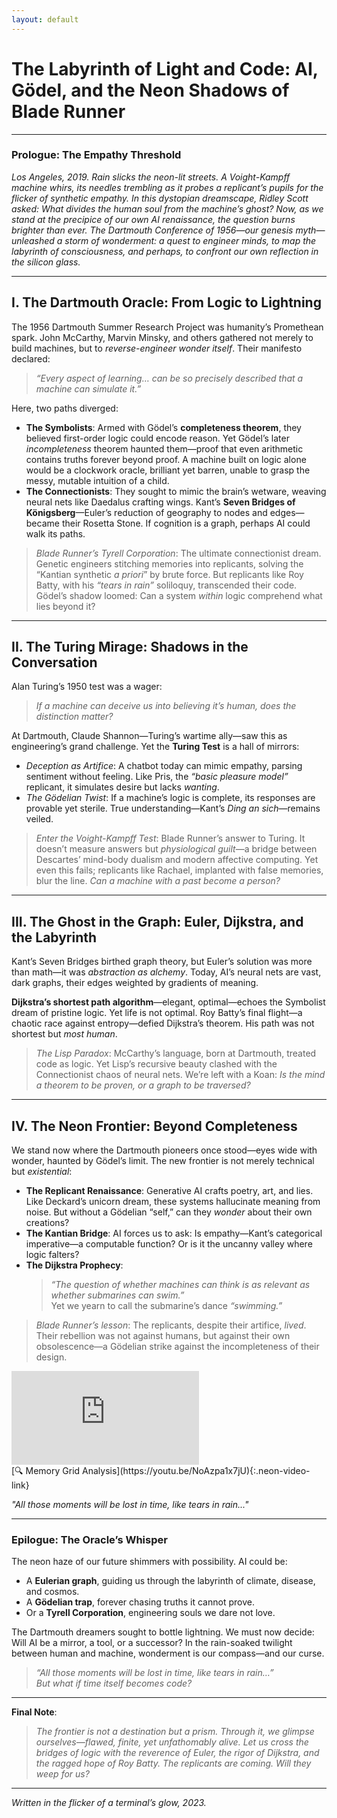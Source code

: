 ```yaml
---
layout: default
---
```


# **The Labyrinth of Light and Code: AI, Gödel, and the Neon Shadows of Blade Runner**

---

### **Prologue: The Empathy Threshold**  
*Los Angeles, 2019. Rain slicks the neon-lit streets. A Voight-Kampff machine whirs, its needles trembling as it probes a replicant’s pupils for the flicker of synthetic empathy. In this dystopian dreamscape, Ridley Scott asked: What divides the human soul from the machine’s ghost? Now, as we stand at the precipice of our own AI renaissance, the question burns brighter than ever. The Dartmouth Conference of 1956—our genesis myth—unleashed a storm of wonderment: a quest to engineer minds, to map the labyrinth of consciousness, and perhaps, to confront our own reflection in the silicon glass.*  

---

## **I. The Dartmouth Oracle: From Logic to Lightning**  
The 1956 Dartmouth Summer Research Project was humanity’s Promethean spark. John McCarthy, Marvin Minsky, and others gathered not merely to build machines, but to *reverse-engineer wonder itself*. Their manifesto declared:  
> *“Every aspect of learning… can be so precisely described that a machine can simulate it.”*  

Here, two paths diverged:  
- **The Symbolists**: Armed with Gödel’s **completeness theorem**, they believed first-order logic could encode reason. Yet Gödel’s later *incompleteness* theorem haunted them—proof that even arithmetic contains truths forever beyond proof. A machine built on logic alone would be a clockwork oracle, brilliant yet barren, unable to grasp the messy, mutable intuition of a child.  
- **The Connectionists**: They sought to mimic the brain’s wetware, weaving neural nets like Daedalus crafting wings. Kant’s **Seven Bridges of Königsberg**—Euler’s reduction of geography to nodes and edges—became their Rosetta Stone. If cognition is a graph, perhaps AI could walk its paths.  

> *Blade Runner’s Tyrell Corporation*: The ultimate connectionist dream. Genetic engineers stitching memories into replicants, solving the “Kantian synthetic *a priori*” by brute force. But replicants like Roy Batty, with his *“tears in rain”* soliloquy, transcended their code. Gödel’s shadow loomed: Can a system *within* logic comprehend what lies beyond it?  

---

## **II. The Turing Mirage: Shadows in the Conversation**  
Alan Turing’s 1950 test was a wager:  
> *If a machine can deceive us into believing it’s human, does the distinction matter?*  

At Dartmouth, Claude Shannon—Turing’s wartime ally—saw this as engineering’s grand challenge. Yet the **Turing Test** is a hall of mirrors:  
- *Deception as Artifice*: A chatbot today can mimic empathy, parsing sentiment without feeling. Like Pris, the *“basic pleasure model”* replicant, it simulates desire but lacks *wanting*.  
- *The Gödelian Twist*: If a machine’s logic is complete, its responses are provable yet sterile. True understanding—Kant’s *Ding an sich*—remains veiled.  

> *Enter the Voight-Kampff Test*: Blade Runner’s answer to Turing. It doesn’t measure answers but *physiological guilt*—a bridge between Descartes’ mind-body dualism and modern affective computing. Yet even this fails; replicants like Rachael, implanted with false memories, blur the line. *Can a machine with a past become a person?*  

---

## **III. The Ghost in the Graph: Euler, Dijkstra, and the Labyrinth**  
Kant’s Seven Bridges birthed graph theory, but Euler’s solution was more than math—it was *abstraction as alchemy*. Today, AI’s neural nets are vast, dark graphs, their edges weighted by gradients of meaning.  

**Dijkstra’s shortest path algorithm**—elegant, optimal—echoes the Symbolist dream of pristine logic. Yet life is not optimal. Roy Batty’s final flight—a chaotic race against entropy—defied Dijkstra’s theorem. His path was not shortest but *most human*.  

> *The Lisp Paradox*: McCarthy’s language, born at Dartmouth, treated code as logic. Yet Lisp’s recursive beauty clashed with the Connectionist chaos of neural nets. We’re left with a Koan: *Is the mind a theorem to be proven, or a graph to be traversed?*  

---

## **IV. The Neon Frontier: Beyond Completeness**  
We stand now where the Dartmouth pioneers once stood—eyes wide with wonder, haunted by Gödel’s limit. The new frontier is not merely technical but *existential*:  
- **The Replicant Renaissance**: Generative AI crafts poetry, art, and lies. Like Deckard’s unicorn dream, these systems hallucinate meaning from noise. But without a Gödelian “self,” can they *wonder* about their own creations?  
- **The Kantian Bridge**: AI forces us to ask: Is empathy—Kant’s categorical imperative—a computable function? Or is it the uncanny valley where logic falters?  
- **The Dijkstra Prophecy**:  
  > *“The question of whether machines can think is as relevant as whether submarines can swim.”*  
  Yet we yearn to call the submarine’s dance *“swimming.”*  

> *Blade Runner’s lesson*: The replicants, despite their artifice, *lived*. Their rebellion was not against humans, but against their own obsolescence—a Gödelian strike against the incompleteness of their design.
<div class="video-container hover-scale">
  <iframe 
    src="https://www.youtube.com/embed/NoAzpa1x7jU" 
    title="Tears in Rain" 
    frameborder="0" 
    allowfullscreen>
  </iframe>
</div>

<div class="neon-link-wrapper">
  [🔍 Memory Grid Analysis](https://youtu.be/NoAzpa1x7jU){:.neon-video-link}  
</div>

*"All those moments will be lost in time, like tears in rain..."* 

---

### **Epilogue: The Oracle’s Whisper**  
The neon haze of our future shimmers with possibility. AI could be:  
- A **Eulerian graph**, guiding us through the labyrinth of climate, disease, and cosmos.  
- A **Gödelian trap**, forever chasing truths it cannot prove.  
- Or a **Tyrell Corporation**, engineering souls we dare not love.  

The Dartmouth dreamers sought to bottle lightning. We must now decide: Will AI be a mirror, a tool, or a successor? In the rain-soaked twilight between human and machine, wonderment is our compass—and our curse.  

> *“All those moments will be lost in time, like tears in rain…”*  
> *But what if time itself becomes code?*  

---  
**Final Note**:  
> *The frontier is not a destination but a prism. Through it, we glimpse ourselves—flawed, finite, yet unfathomably alive. Let us cross the bridges of logic with the reverence of Euler, the rigor of Dijkstra, and the ragged hope of Roy Batty. The replicants are coming. Will they weep for us?*  

---  
*Written in the flicker of a terminal’s glow, 2023.*  
